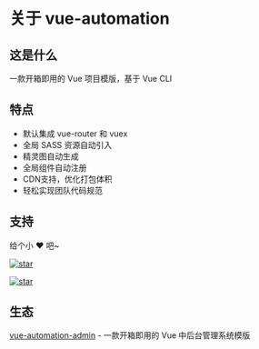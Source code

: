 # 关于 vue-automation

## 这是什么

一款开箱即用的 Vue 项目模版，基于 Vue CLI

## 特点

- 默认集成 vue-router 和 vuex
- 全局 SASS 资源自动引入
- 精灵图自动生成
- 全局组件自动注册
- CDN支持，优化打包体积
- 轻松实现团队代码规范

## 支持

给个小 ❤️ 吧~

[![star](https://img.shields.io/github/stars/hooray/vue-automation?style=social)](https://github.com/hooray/vue-automation/stargazers)

[![star](https://gitee.com/eoner/vue-automation/badge/star.svg?theme=dark)](https://gitee.com/eoner/vue-automation/stargazers)

## 生态

[vue-automation-admin](https://hooray.github.io/vue-automation-admin) - 一款开箱即用的 Vue 中后台管理系统模版
